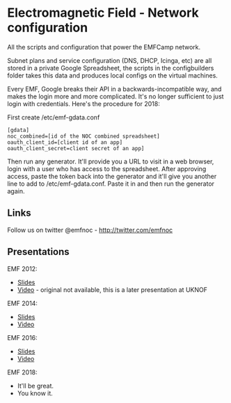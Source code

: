 Electromagnetic Field - Network configuration
=============================================

All the scripts and configuration that power the EMFCamp network.

Subnet plans and service configuration (DNS, DHCP, Icinga, etc) are all stored in a private Google Spreadsheet, the scripts in the configbuilders folder takes this data and produces local configs on the virtual machines.

Every EMF, Google breaks their API in a backwards-incompatible way, and makes the login more and more complicated. It's no longer sufficient to just login with credentials. Here's the procedure for 2018:

First create /etc/emf-gdata.conf 

    [gdata]
    noc_combined=[id of the NOC combined spreadsheet]
    oauth_client_id=[client id of an app]
    oauth_client_secret=client secret of an app]

Then run any generator. It'll provide you a URL to visit in a web browser, login with a user who has access to the spreadsheet. After approving access, paste the token back into the generator and it'll give you another line to add to /etc/emf-gdata.conf. Paste it in and then run the generator again.

Links
-----

Follow us on twitter @emfnoc - http://twitter.com/emfnoc

Presentations
-------------

EMF 2012:
- [Slides](https://github.com/emfcamp/emfnoc/blob/master/archives/2012/documents/EMF_2012_Infrastructure_Review.pdf)
- [Video](https://www.youtube.com/watch?v=qtT8MWfPRy0) - original not available, this is a later presentation at UKNOF

EMF 2014:
- [Slides](https://github.com/emfcamp/emfnoc/blob/master/archives/2014/documents/EMF%202014%20network%20presentation.pdf)
- [Video](https://www.youtube.com/watch?v=H9p3hjRhpyg)

EMF 2016:
- [Slides](https://github.com/emfcamp/emfnoc/blob/master/archives/2016/documents/EMF_2016_Infrastructure_Review.pdf)
- [Video](https://www.youtube.com/watch?v=TO8vWj6WYgk)

EMF 2018:
- It'll be great.
- You know it.
